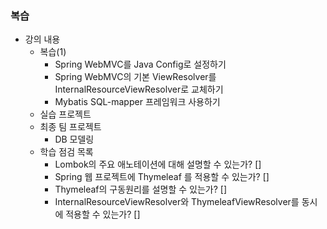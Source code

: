 ### 복습
- 강의 내용
    - 복습(1)
        - Spring WebMVC를 Java Config로 설정하기
        - Spring WebMVC의 기본 ViewResolver를 InternalResourceViewResolver로 교체하기
        - Mybatis SQL-mapper 프레임워크 사용하기
    - 실습 프로젝트
    - 최종 팀 프로젝트
        - DB 모델링
    - 학습 점검 목록
        - Lombok의 주요 애노테이션에 대해 설명할 수 있는가? []
        - Spring 웹 프로젝트에 Thymeleaf 를 적용할 수 있는가? []
        - Thymeleaf의 구동원리를 설명할 수 있는가? []
        - InternalResourceViewResolver와 ThymeleafViewResolver를 동시에 적용할 수 있는가? []